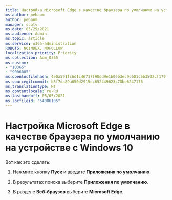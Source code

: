 ```yaml
---
title: Настройка Microsoft Edge в качестве браузера по умолчанию на устройстве с Windows 10
ms.author: pebaum
author: pebaum
manager: scotv
ms.date: 03/29/2021
ms.audience: Admin
ms.topic: article
ms.service: o365-administration
ROBOTS: NOINDEX, NOFOLLOW
localization_priority: Priority
ms.collection: Adm_O365
ms.custom:
- "10365"
- "9006005"
ms.openlocfilehash: 4e0a591fc6d1c46717f90dd9e1b06b3ec9c601c5b3502cf179fe576da0f5e772
ms.sourcegitcommit: b5f7da89a650d2915dc652449623c78be6247175
ms.translationtype: HT
ms.contentlocale: ru-RU
ms.lasthandoff: 08/05/2021
ms.locfileid: "54086105"
---
```

# <a name="set-microsoft-edge-as-the-default-browser-on-a-windows-10-device"></a>Настройка Microsoft Edge в качестве браузера по умолчанию на устройстве с Windows 10

Вот как это сделать:

1. Нажмите кнопку **Пуск** и введите **Приложения по умолчанию**.

1. В результатах поиска выберите **Приложения по умолчанию**. 

1. В разделе **Веб-браузер** выберите **Microsoft Edge**.
